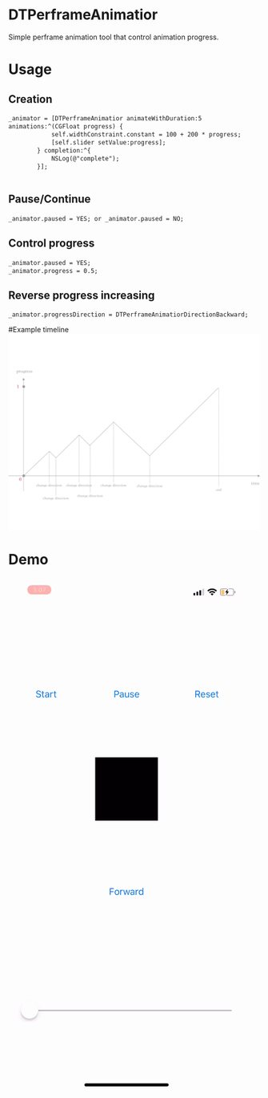 # DTPerframeAnimatior
Simple perframe animation tool that control animation progress.

# Usage

## Creation
```
_animator = [DTPerframeAnimatior animateWithDuration:5 animations:^(CGFloat progress) {
            self.widthConstraint.constant = 100 + 200 * progress;
            [self.slider setValue:progress];
        } completion:^{
            NSLog(@"complete");
        }];        
        
```
## Pause/Continue

```
_animator.paused = YES; or _animator.paused = NO;
```

## Control progress

```
_animator.paused = YES;
_animator.progress = 0.5;
```
## Reverse progress increasing

```
_animator.progressDirection = DTPerframeAnimatiorDirectionBackward;
```
#Example timeline
![timeline](https://github.com/NicolasKim/DTPerframeAnimatior/blob/master/timeline.png)
# Demo
![ScreenRecord](https://github.com/NicolasKim/DTPerframeAnimatior/blob/master/1555462981382.gif)

